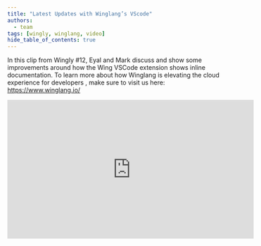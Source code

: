 ```yaml
---
title: "Latest Updates with Winglang’s VScode"
authors: 
  - team
tags: [wingly, winglang, video]
hide_table_of_contents: true
---
```


In this clip from Wingly #12, Eyal and Mark discuss and show some improvements around how the Wing VSCode extension shows inline documentation.
To learn more about how Winglang is elevating the cloud experience for developers , make sure to visit us here: https://www.winglang.io/

<!--truncate-->

<iframe width="560" height="315" src="https://www.youtube.com/embed/84X6VdKrgSk" title="YouTube video player" frameborder="0" allow="accelerometer; autoplay; clipboard-write; encrypted-media; gyroscope; picture-in-picture; web-share" allowfullscreen></iframe>